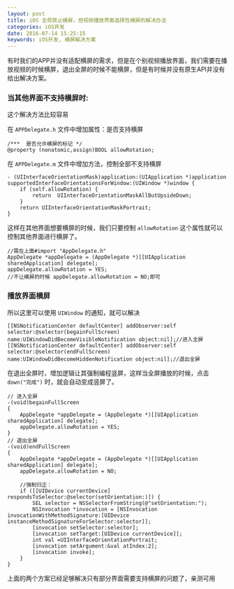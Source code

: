 ```yaml
---
layout: post
title: iOS 全局禁止横屏，但视频播放界面选择性横屏的解决办法
categories: iOS开发
date: 2016-07-14 15:25:15
keywords: iOS开发, 横屏解决方案
---
```


有时我们的APP并没有适配横屏的需求，但是在个别视频播放界面，我们需要在播放视频的时候横屏，退出全屏的时候不能横屏，但是有时候并没有原生API并没有给出解决方案。

<!--more-->

### 当其他界面不支持横屏时:

这个解决方法比较容易

在 `APPDelegate.h` 文件中增加属性：是否支持横屏

```objc
/***  是否允许横屏的标记 */
@property (nonatomic,assign)BOOL allowRotation;

```

在 `APPDelegate.m` 文件中增加方法，控制全部不支持横屏

```objc
- (UIInterfaceOrientationMask)application:(UIApplication *)application supportedInterfaceOrientationsForWindow:(UIWindow *)window {
    if (self.allowRotation) {
        return  UIInterfaceOrientationMaskAllButUpsideDown;
    }
    return UIInterfaceOrientationMaskPortrait;
}

```

这样在其他界面想要横屏的时候，我们只要控制 `allowRotation` 这个属性就可以控制其他界面进行横屏了。


```objc
//需在上面#import "AppDelegate.h"
AppDelegate *appDelegate = (AppDelegate *)[[UIApplication sharedApplication] delegate];
appDelegate.allowRotation = YES;
//不让横屏的时候 appDelegate.allowRotation = NO;即可

```


### 播放界面横屏

所以这里可以使用 `UIWindow` 的通知，就可以解决

```objc
[[NSNotificationCenter defaultCenter] addObserver:self selector:@selector(begainFullScreen) name:UIWindowDidBecomeVisibleNotification object:nil];//进入全屏
[[NSNotificationCenter defaultCenter] addObserver:self selector:@selector(endFullScreen) name:UIWindowDidBecomeHiddenNotification object:nil];//退出全屏

```

在退出全屏时，增加逻辑让其强制编程竖屏，这样当全屏播放的时候，点击 `down("完成")` 时，就会自动变成竖屏了。

```objc
// 进入全屏
-(void)begainFullScreen
{
    AppDelegate *appDelegate = (AppDelegate *)[[UIApplication sharedApplication] delegate];
    appDelegate.allowRotation = YES;
}
// 退出全屏
-(void)endFullScreen
{
    AppDelegate *appDelegate = (AppDelegate *)[[UIApplication sharedApplication] delegate];
    appDelegate.allowRotation = NO;
    
    //强制归正：
    if ([[UIDevice currentDevice] respondsToSelector:@selector(setOrientation:)]) {
        SEL selector = NSSelectorFromString(@"setOrientation:");
        NSInvocation *invocation = [NSInvocation invocationWithMethodSignature:[UIDevice instanceMethodSignatureForSelector:selector]];
        [invocation setSelector:selector];
        [invocation setTarget:[UIDevice currentDevice]];
        int val =UIInterfaceOrientationPortrait;
        [invocation setArgument:&val atIndex:2];
        [invocation invoke];
    }
}

```

上面的两个方案已经足够解决只有部分界面需要支持横屏的问题了，亲测可用